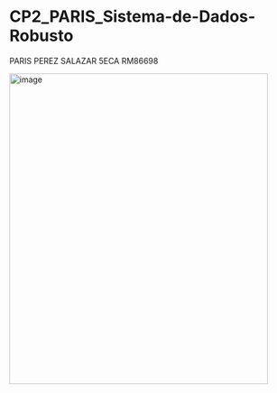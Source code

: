 # CP2_PARIS_Sistema-de-Dados-Robusto

PARIS PEREZ SALAZAR 5ECA RM86698

<img width="458" height="550" alt="image" src="https://github.com/user-attachments/assets/7936b384-f7c5-4e54-a1bb-7d3f844f7853" />
